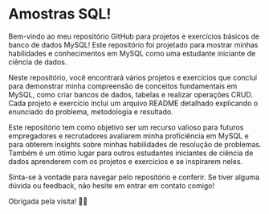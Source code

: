 # Amostras SQL!

Bem-vindo ao meu repositório GitHub para projetos e exercícios básicos de banco de dados MySQL! Este repositório foi projetado para mostrar minhas habilidades e conhecimentos em MySQL como uma estudante iniciante de ciência de dados.

Neste repositório, você encontrará vários projetos e exercícios que concluí para demonstrar minha compreensão de conceitos fundamentais em MySQL, como criar bancos de dados, tabelas e realizar operações CRUD. Cada projeto e exercício inclui um arquivo README detalhado explicando o enunciado do problema, metodologia e resultado.

Este repositório tem como objetivo ser um recurso valioso para futuros empregadores e recrutadores avaliarem minha proficiência em MySQL e para obterem insights sobre minhas habilidades de resolução de problemas. Também é um ótimo lugar para outros estudantes iniciantes de ciência de dados aprenderem com os projetos e exercícios e se inspirarem neles.

Sinta-se à vontade para navegar pelo repositório e conferir. Se tiver alguma dúvida ou feedback, não hesite em entrar em contato comigo!

Obrigada pela visita! 👋🏻

